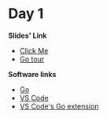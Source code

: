 # Day 1

**Slides' Link**

- [Click Me](https://slidemd.mbaraa.xyz/slides/b742195690fa4a8f97906787307b6a8e)
- [Go tour](https://go.dev/tour)

**Software links**

- [Go](https://go.dev/dl)
- [VS Code](https://code.visualstudio.com/)
- [VS Code's Go extension](https://marketplace.visualstudio.com/items?itemName=golang.go)
